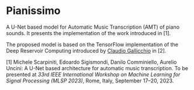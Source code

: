 # Pianissimo
A U-Net based model for Automatic Music Transcription (AMT) of piano sounds. It presents the implementation of the work introduced in [1].

The proposed model is based on the TensorFlow implementation of the Deep Reservoir Computing introduced by [Claudio Gallicchio](https://github.com/gallicch/DeepRC-TF) in [2].


[1] Michele Scarpiniti, Edoardo Sigismondi, Danilo Comminiello, Aurelio Uncini: A U-Net based architecture for automatic music transcription. To be presented at *33rd IEEE International Workshop on Machine Learning for Signal Processing (MLSP 2023)*, Rome, Italy, September 17–20, 2023.
